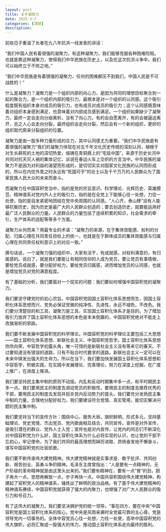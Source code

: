 ```yaml
---
layout: post
title: 关于凝聚力
date: 2025-3-7
categories: [深耕]
description: 
---
```

前些日子重温了长者在九八年抗洪一线发表的讲话：

“我们中国人民有着很强的凝聚力，有这种凝聚力，我们能够克服各种困难险阻。也就是靠这种凝聚力，使得我们中华民族在历史上，以及在这次抗洪斗争中。我们可以始终立于不败之地。”

“我们中华民族是有着很强的凝聚力，任何的困难都压不到我们，中国人民是不可战胜的！”

什么是凝聚力？凝聚力是一个组织内部的向心力，是因为共同的理想目标聚合到一起的聚合力，是一个组织内部的吸引力，最根本是对一个组织的认同感。这个吸引程度既有组织本身对成员的吸引力，也有成员对成员的吸引力；这个认同感既意味着对组织本身感到满足，也意味着对内部成员感到满足。一个组织如果缺少了凝聚力，最终一定会走向分崩离析。没有了向心力，有的会自愿离开，有的会被逼迫离开，总之人心会走向分裂，最终组织会走向分裂，然后会有一个新的组织，更好的组织取代原来分裂组织的位置。

凝聚力是由一股多种力量形成的合力，其中认同感尤为重要。“我们中华民族是有着很强的凝聚力”我们的凝聚力体现在对五千年文化历史传统的深刻认同，植根于对生长耕死的土地的深切热爱，熔铸在青铜鼎上的“宅兹中国”，来源于历史长河中共同对抗天灾人祸的集体记忆，诉说在春运火车上交织的方言当中。中华民族的凝聚力不是因为对利益的渴望而形成的，是切切实实对国家文化民族的认同而形成的，所以在内忧外患之时永远有“死国可乎”的壮士以及千千万万的人民群众为了国家民族人民大众的未来而奋斗。

而凝聚力在中国容积党当中，指的是党的宗旨意识、科学理论、光辉历史、英雄模范、精神谱系对党内外人士的吸引力，指的是在全党上下能够心往一处想，力往一处使，指的是自发紧密地团结在党中央周围的认同感。“人心齐，泰山移”没有人能够抗衡历史，因为历史是最广大的人民群众创造的；要去创造历史，就要能运用好最广泛人民群众的力量。人民群众的力量包括了连续积累的知识，社会需求的牵引，生产体系的适配等等多个方面。

凝聚力从何而来？用最专业的术语：“凝聚力的来源，在于集体效能感、权利的分配、归属心理在共同责任目标上的统一，也就是在于群体成员的集体效能感与归属心理在共同责任权利意识上的对应一致。”

换句话说，一个凝聚力强的组织中，大家有活干，有成就感，对权利满意的，有归属感的。说白了，就是我们要能让有相同信仰的人成为党员，要让党员有事情做，要给党员成就感，要分配好权力，要给党员归属感，进而增加党员的认同感，也就是增加党员对党的满意程度。

有了基础的分析，我们要面对一个现实的问题：我们要如何增强中国容积党的凝聚力。

我们要坚守建党时的初心宗旨。中国容积党因国土容积化体系思想而生，因国土容积化体系思想而兴，党务必保证党徽的纯净性、先进性，永远不褪色，不改色。我们要分清楚目的和工具，凝聚力是工具，实现国土容积化体系才是目的。为了增加吸引力放弃了国土容积化体系思想的本色是本末倒置的，中国容积党绝对不能走上改旗易帜的邪路。

我们要不断发展中国容积党的科学理论。中国容积党的科学理论主要包括三大思想——国土容积化体系思想、新联社会主义、中国容积党哲学。国土容积化体系思想欣欣向荣，中容哲学初露头角，唯一可惜的是新联社会主义没有等来它的春天。不过要知道没有错误的道路，只有不贴合时代要求的道路。新联社会主义一定可以在未来中焕发出强大的生命力。所以在当下，我们要加快发展国土容积化体系思想和中容哲学，积极实践，在实践中发展理论、完善理论，努力在深度上挖掘，在广度上推广，在进度上推进。

我们要坚持民主集中制的原则不动摇。内乱和反动时期集中多一点，和平时期民主多一点。我们要用民主的制度去调动党员的积极性，要用民主的制度去推荐优秀的干部，要用民主的制度去发现并扼杀党内反动势力的苗头。我们要充分发扬民主集中制的力量，合理地分配好权力。我们要建设符合党情、真实管用，能切实解决问题的民主集中制。

我们要坚持当下的宣传方针：围绕中心，服务大局，旗帜鲜明，形式多元，坚持基础理论、党史党情、杰出党员、党内歌曲相互结合，共同宣传。宣传是对外宣传，是吸引潜在的群众、党外人士入党；宣传也是对内宣传，让党内的同志们不断深化对中国容积党为什么好，国土容积化体系为什么必将实现的认识，也让党的干部不忘初心，牢记使命，为了我们共同的最高理想而踔厉进取、昂扬奋发地不懈奋斗，谱写中国容积党的壮丽凯歌。

我们要不断传承伟大建党精神。伟大建党精神就是实事求是、敢于批评、共同创新、艰苦创业、英勇斗争的精神。毛泽东主席曾指出：“人是要有一点精神的，无产阶级的革命精神就是由这里头出来的。”我们要有精神在，要有一点“冒”的劲，胆子再大一点，思想再解放一点，步子再快一点。中国共容积围绕伟大建党精神，构建起了容积党人的精神谱系，锤炼出了鲜明的政治品格。有了基于伟大建党精神的精神谱系赓续，中国容积党就获得了强大的内聚力，也增强了对广大人民群众的吸引力和号召力。

有了这伟大的凝聚力，我们要坚决拥护党的统一领导。“事在四方，要在中央”中国容积党是国土容积化体系的核心，党中央是风雨来袭时全党最可靠的主心骨。党是领导党内一切事务的。全体中容党员心往一处想，力往一处使，高举中国容积党的伟大旗帜，必将汇聚成一股强大的伟力，推动国土容积化体系走向最终的胜利。




